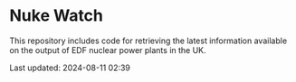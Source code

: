 # Nuke Watch

This repository includes code for retrieving the latest information available on the output of EDF nuclear power plants in the UK.

Last updated: 2024-08-11 02:39